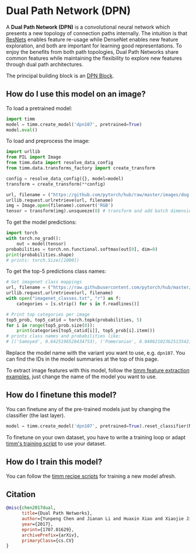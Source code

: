 # Dual Path Network (DPN)

A **Dual Path Network (DPN)** is a convolutional neural network which presents a new topology of connection paths internally. The intuition is that [ResNets](https://paperswithcode.com/method/resnet) enables feature re-usage while DenseNet enables new feature exploration, and both are important for learning good representations. To enjoy the benefits from both path topologies, Dual Path Networks share common features while maintaining the flexibility to explore new features through dual path architectures. 

The principal building block is an [DPN Block](https://paperswithcode.com/method/dpn-block).

## How do I use this model on an image?
To load a pretrained model:

```python
import timm
model = timm.create_model('dpn107', pretrained=True)
model.eval()
```

To load and preprocess the image:
```python 
import urllib
from PIL import Image
from timm.data import resolve_data_config
from timm.data.transforms_factory import create_transform

config = resolve_data_config({}, model=model)
transform = create_transform(**config)

url, filename = ("https://github.com/pytorch/hub/raw/master/images/dog.jpg", "dog.jpg")
urllib.request.urlretrieve(url, filename)
img = Image.open(filename).convert('RGB')
tensor = transform(img).unsqueeze(0) # transform and add batch dimension
```

To get the model predictions:
```python
import torch
with torch.no_grad():
    out = model(tensor)
probabilities = torch.nn.functional.softmax(out[0], dim=0)
print(probabilities.shape)
# prints: torch.Size([1000])
```

To get the top-5 predictions class names:
```python
# Get imagenet class mappings
url, filename = ("https://raw.githubusercontent.com/pytorch/hub/master/imagenet_classes.txt", "imagenet_classes.txt")
urllib.request.urlretrieve(url, filename) 
with open("imagenet_classes.txt", "r") as f:
    categories = [s.strip() for s in f.readlines()]

# Print top categories per image
top5_prob, top5_catid = torch.topk(probabilities, 5)
for i in range(top5_prob.size(0)):
    print(categories[top5_catid[i]], top5_prob[i].item())
# prints class names and probabilities like:
# [('Samoyed', 0.6425196528434753), ('Pomeranian', 0.04062102362513542), ('keeshond', 0.03186424449086189), ('white wolf', 0.01739676296710968), ('Eskimo dog', 0.011717947199940681)]
```

Replace the model name with the variant you want to use, e.g. `dpn107`. You can find the IDs in the model summaries at the top of this page.

To extract image features with this model, follow the [timm feature extraction examples](https://rwightman.github.io/pytorch-image-models/feature_extraction/), just change the name of the model you want to use.

## How do I finetune this model?
You can finetune any of the pre-trained models just by changing the classifier (the last layer).
```python
model = timm.create_model('dpn107', pretrained=True).reset_classifier(NUM_FINETUNE_CLASSES)
```
To finetune on your own dataset, you have to write a training loop or adapt [timm's training
script](https://github.com/rwightman/pytorch-image-models/blob/master/train.py) to use your dataset.

## How do I train this model?

You can follow the [timm recipe scripts](https://rwightman.github.io/pytorch-image-models/scripts/) for training a new model afresh.

## Citation

```BibTeX
@misc{chen2017dual,
      title={Dual Path Networks}, 
      author={Yunpeng Chen and Jianan Li and Huaxin Xiao and Xiaojie Jin and Shuicheng Yan and Jiashi Feng},
      year={2017},
      eprint={1707.01629},
      archivePrefix={arXiv},
      primaryClass={cs.CV}
}
```

<!--
Type: model-index
Collections:
- Name: DPN
  Paper:
    Title: Dual Path Networks
    URL: https://paperswithcode.com/paper/dual-path-networks
Models:
- Name: dpn107
  In Collection: DPN
  Metadata:
    FLOPs: 23524280296
    Parameters: 86920000
    File Size: 348612331
    Architecture:
    - Batch Normalization
    - Convolution
    - DPN Block
    - Dense Connections
    - Global Average Pooling
    - Max Pooling
    - Softmax
    Tasks:
    - Image Classification
    Training Techniques:
    - SGD with Momentum
    - Weight Decay
    Training Data:
    - ImageNet
    Training Resources: 40x K80 GPUs
    ID: dpn107
    LR: 0.316
    Layers: 107
    Crop Pct: '0.875'
    Batch Size: 1280
    Image Size: '224'
    Interpolation: bicubic
  Code: https://github.com/rwightman/pytorch-image-models/blob/d8e69206be253892b2956341fea09fdebfaae4e3/timm/models/dpn.py#L310
  Weights: https://github.com/rwightman/pytorch-dpn-pretrained/releases/download/v0.1/dpn107_extra-1ac7121e2.pth
  Results:
  - Task: Image Classification
    Dataset: ImageNet
    Metrics:
      Top 1 Accuracy: 80.16%
      Top 5 Accuracy: 94.91%
- Name: dpn131
  In Collection: DPN
  Metadata:
    FLOPs: 20586274792
    Parameters: 79250000
    File Size: 318016207
    Architecture:
    - Batch Normalization
    - Convolution
    - DPN Block
    - Dense Connections
    - Global Average Pooling
    - Max Pooling
    - Softmax
    Tasks:
    - Image Classification
    Training Techniques:
    - SGD with Momentum
    - Weight Decay
    Training Data:
    - ImageNet
    Training Resources: 40x K80 GPUs
    ID: dpn131
    LR: 0.316
    Layers: 131
    Crop Pct: '0.875'
    Batch Size: 960
    Image Size: '224'
    Interpolation: bicubic
  Code: https://github.com/rwightman/pytorch-image-models/blob/d8e69206be253892b2956341fea09fdebfaae4e3/timm/models/dpn.py#L302
  Weights: https://github.com/rwightman/pytorch-dpn-pretrained/releases/download/v0.1/dpn131-71dfe43e0.pth
  Results:
  - Task: Image Classification
    Dataset: ImageNet
    Metrics:
      Top 1 Accuracy: 79.83%
      Top 5 Accuracy: 94.71%
- Name: dpn68
  In Collection: DPN
  Metadata:
    FLOPs: 2990567880
    Parameters: 12610000
    File Size: 50761994
    Architecture:
    - Batch Normalization
    - Convolution
    - DPN Block
    - Dense Connections
    - Global Average Pooling
    - Max Pooling
    - Softmax
    Tasks:
    - Image Classification
    Training Techniques:
    - SGD with Momentum
    - Weight Decay
    Training Data:
    - ImageNet
    Training Resources: 40x K80 GPUs
    ID: dpn68
    LR: 0.316
    Layers: 68
    Crop Pct: '0.875'
    Batch Size: 1280
    Image Size: '224'
    Interpolation: bicubic
  Code: https://github.com/rwightman/pytorch-image-models/blob/d8e69206be253892b2956341fea09fdebfaae4e3/timm/models/dpn.py#L270
  Weights: https://github.com/rwightman/pytorch-dpn-pretrained/releases/download/v0.1/dpn68-66bebafa7.pth
  Results:
  - Task: Image Classification
    Dataset: ImageNet
    Metrics:
      Top 1 Accuracy: 76.31%
      Top 5 Accuracy: 92.97%
- Name: dpn68b
  In Collection: DPN
  Metadata:
    FLOPs: 2990567880
    Parameters: 12610000
    File Size: 50781025
    Architecture:
    - Batch Normalization
    - Convolution
    - DPN Block
    - Dense Connections
    - Global Average Pooling
    - Max Pooling
    - Softmax
    Tasks:
    - Image Classification
    Training Techniques:
    - SGD with Momentum
    - Weight Decay
    Training Data:
    - ImageNet
    Training Resources: 40x K80 GPUs
    ID: dpn68b
    LR: 0.316
    Layers: 68
    Crop Pct: '0.875'
    Batch Size: 1280
    Image Size: '224'
    Interpolation: bicubic
  Code: https://github.com/rwightman/pytorch-image-models/blob/d8e69206be253892b2956341fea09fdebfaae4e3/timm/models/dpn.py#L278
  Weights: https://github.com/rwightman/pytorch-image-models/releases/download/v0.1-weights/dpn68b_ra-a31ca160.pth
  Results:
  - Task: Image Classification
    Dataset: ImageNet
    Metrics:
      Top 1 Accuracy: 79.21%
      Top 5 Accuracy: 94.42%
- Name: dpn92
  In Collection: DPN
  Metadata:
    FLOPs: 8357659624
    Parameters: 37670000
    File Size: 151248422
    Architecture:
    - Batch Normalization
    - Convolution
    - DPN Block
    - Dense Connections
    - Global Average Pooling
    - Max Pooling
    - Softmax
    Tasks:
    - Image Classification
    Training Techniques:
    - SGD with Momentum
    - Weight Decay
    Training Data:
    - ImageNet
    Training Resources: 40x K80 GPUs
    ID: dpn92
    LR: 0.316
    Layers: 92
    Crop Pct: '0.875'
    Batch Size: 1280
    Image Size: '224'
    Interpolation: bicubic
  Code: https://github.com/rwightman/pytorch-image-models/blob/d8e69206be253892b2956341fea09fdebfaae4e3/timm/models/dpn.py#L286
  Weights: https://github.com/rwightman/pytorch-dpn-pretrained/releases/download/v0.1/dpn92_extra-b040e4a9b.pth
  Results:
  - Task: Image Classification
    Dataset: ImageNet
    Metrics:
      Top 1 Accuracy: 79.99%
      Top 5 Accuracy: 94.84%
- Name: dpn98
  In Collection: DPN
  Metadata:
    FLOPs: 15003675112
    Parameters: 61570000
    File Size: 247021307
    Architecture:
    - Batch Normalization
    - Convolution
    - DPN Block
    - Dense Connections
    - Global Average Pooling
    - Max Pooling
    - Softmax
    Tasks:
    - Image Classification
    Training Techniques:
    - SGD with Momentum
    - Weight Decay
    Training Data:
    - ImageNet
    Training Resources: 40x K80 GPUs
    ID: dpn98
    LR: 0.4
    Layers: 98
    Crop Pct: '0.875'
    Batch Size: 1280
    Image Size: '224'
    Interpolation: bicubic
  Code: https://github.com/rwightman/pytorch-image-models/blob/d8e69206be253892b2956341fea09fdebfaae4e3/timm/models/dpn.py#L294
  Weights: https://github.com/rwightman/pytorch-dpn-pretrained/releases/download/v0.1/dpn98-5b90dec4d.pth
  Results:
  - Task: Image Classification
    Dataset: ImageNet
    Metrics:
      Top 1 Accuracy: 79.65%
      Top 5 Accuracy: 94.61%
-->